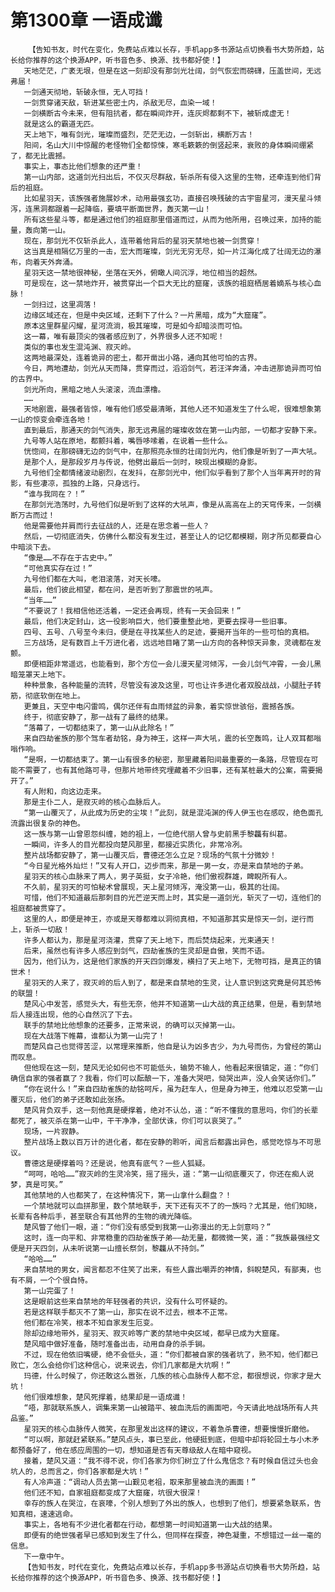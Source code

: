 # 第1300章 一语成谶
        【告知书友，时代在变化，免费站点难以长存，手机app多书源站点切换看书大势所趋，站长给你推荐的这个换源APP，听书音色多、换源、找书都好使！】
       天地茫茫，广袤无垠，但是在这一刻却没有那剑光壮阔，剑气恢宏而磅礴，压盖世间，无远弗届！
       一剑通天彻地，斩破永恒，无人可挡！
       一剑贯穿诸天敌，斩进某些密土内，杀敌无尽，血染一域！
       一剑横断古今未来，但有阻抗者，都在瞬间炸开，连灰烬都剩不下，被斩成虚无！
       就是这么的霸道无匹。
       天上地下，唯有剑光，璀璨而盛烈，茫茫无边，一剑斩出，横断万古！
       阳间，名山大川中惊醒的老怪物们全都惊悚，寒毛簌簌的倒竖起来，衰败的身体瞬间绷紧了，都无比震撼。
       事实上，事态比他们想象的还严重！
       第一山内部，这道剑光扫出后，不仅灭尽群敌，斩杀所有侵入这里的生物，还牵连到他们背后的祖庭。
       比如星羽天，该族强者施展妙术，动用最强玄功，直接召唤残破的古宇宙星河，漫天星斗倾泻，连黑洞都跟着一起降临，要填平断面世界，轰灭第一山！
       所有这些星斗等，都是通过他们的祖庭那里借道而过，从而为他所用，召唤过来，加持的能量，轰向第一山。
       现在，那剑光不仅斩杀此人，连带着他背后的星羽天禁地也被一剑贯穿！
       这当真是相隔亿万里的一击，宏大而璀璨，剑光无穷无尽，如一片江海化成了壮阔无边的瀑布，向着天外奔涌。
       星羽天这一禁地很神秘，坐落在天外，俯瞰人间沉浮，地位相当的超然。
       可是现在，这一禁地炸开，被贯穿出一个巨大无比的窟窿，该族的祖庭栖居着嫡系与核心血脉！
       一剑扫过，这里凋落！
       边缘区域还在，但是中央区域，还剩下了什么？一片黑暗，成为“大窟窿”。
       原本这里群星闪耀，星河流淌，极其璀璨，可是如今却暗淡而可怕。
       这一幕，唯有最顶尖的强者感应到了，外界很多人还不知呢！
       类似的事也发生混沌渊、寂灭岭。
       这两地最深处，连着诡异的密土，都开凿出小路，通向其他可怕的古界。
       今日，两地遭劫，剑光从天而降，贯穿而过，滔滔剑气，若汪洋奔涌，冲击进那诡异而可怕的古界中。
       剑光所向，黑暗之地人头滚滚，流血漂橹。
       ……
       天地剧震，最强者皆惊，唯有他们感受最清晰，其他人还不知道发生了什么呢，很难想象第一山的惊变会牵连各地！
       直到最后，那通天的剑气消失，那无远弗届的璀璨收敛在第一山内部，一切都才安静下来。
       九号等人站在原地，都颤抖着，嘴唇哆嗦着，在说着一些什么。
       恍惚间，在那磅礴无边的剑气中，在那照亮永恒的壮阔剑光内，他们像是听到了一声大吼。
       是那个人，是那段岁月与传说，他劈出最后一剑时，映现出模糊的身影。
       九号他们全都情绪波动剧烈，在发抖，在那剑光中，他们似乎看到了那个人当年离开时的背影，有些凄凉，孤独的上路，只身远行。
       “谁与我同在？！”
       在那剑光浩荡时，九号他们似是听到了这样的大吼声，像是从高高在上的天穹传来，一剑横断万古而过！
       他是需要他并肩而行去征战的人，还是在思念着一些人？
       然后，一切彻底消失，仿佛什么都没有发生过，甚至让人的记忆都模糊，刚才所见都要自心中暗淡下去。
       “像是……不存在于古史中。”
       “可他真实存在过！”
       九号他们都在大叫，老泪滚落，对天长嚎。
       最后，他们彼此相望，都在问，是否听到了那震世的吼声。
       “当年……”
       “不要说了！我相信他还活着，一定还会再现，终有一天会回来！”
       最后，他们决定封山，这一役影响巨大，他们要重整此地，更要去探寻一些旧事。
       四号、五号、八号至今未归，便是在寻找某些人的足迹，要揭开当年的一些可怕的真相。
       三方战场，足有数百上千万进化者，远远地目睹了第一山方向的各种惊天异象，灵魂都在发颤。
       即便相距非常遥远，也能看到，那个方位一会儿漫天星河倾泻，一会儿剑气冲霄，一会儿黑暗笼罩天上地下。
       种种景象，各种能量的流转，尽管没有波及这里，可也让许多进化者双股战战，小腿肚子转筋，彻底软倒在地上。
       更兼且，天空中电闪雷鸣，偶尔还伴有血雨倾盆的异象，着实惊世骇俗，震撼各族。
       终于，彻底安静了，那一战有了最终的结果。
       “落幕了，一切都结束了，第一山从此除名！”
       来自四劫雀族的那个驾车者劫铭，身为神王，这样一声大吼，震的长空轰鸣，让人双耳都嗡嗡作响。
       “是啊，一切都结束了。第一山有很多的秘密，那里藏着阳间最重要的一条路，尽管现在可能不需要了，也有其他路可寻，但那片地带终究埋藏着不少旧事，还有某桩最大的公案，需要揭开了。”
       有人附和，向这边走来。
       那是主仆二人，是寂灭岭的核心血脉后人。
       “第一山覆灭了，从此成为历史的尘埃！”此刻，就是混沌渊的传人伊玉也在感叹，绝色面孔流露出很复杂的神色。
       这一族与第一山曾恩怨纠缠，她的祖上，一位绝代丽人曾与史前黑手黎龘有纠葛。
       一瞬间，许多人的目光都投向楚风那里，都接近实质化，非常冷冽。
       整片战场都安静了，第一山覆灭后，曹德还怎么立足？现场的气氛十分微妙！
       “今日星光格外灿烂！”又有人开口，迈步而来，那是一男一女，亦是来自禁地的子弟。
       星羽天的核心血脉来了两人，男子英挺，女子冷艳，他们傲视群雄，睥睨所有人。
       不久前，星羽天的可怕秘术曾展现，天上星河倾泻，淹没第一山，极其的壮阔。
       可惜，他们不知道最后那刺目的光芒逆天而上时，其实是一道剑光，斩灭了一切，连他们的祖庭都被贯穿了。
       这里的人，即便是神王，亦或是天尊都难以洞彻真相，不知道那其实是惊天一剑，逆行而上，斩杀一切敌！
       许多人都认为，那是星河浇灌，贯穿了天上地下，而后焚烧起来，光束通天！
       后来，虽然也有许多人感应到剑气，四劫雀族的生灵却是自傲，笑而不语。
       因为，他们认为，这是他们家族的开天四剑爆发，横扫了天上地下，无物可挡，是真正的镇世术！
       星羽天的人来了，寂灭岭的后人到了，都是来自禁地的生灵，让人意识到这究竟是何其恐怖的联盟！
       楚风心中发苦，感觉头大，有些无奈，他并不知道第一山大战的真正结果，但是，看到禁地后人接连出现，他的心自然沉了下去。
       联手的禁地比他想象的还要多，正常来说，的确可以灭掉第一山。
       现在大战落下帷幕，谁都认为第一山完了！
       而楚风自己也觉得苦涩，以常理来推断，他自是认为凶多吉少，为九号而伤，为曾经的第山而叹息。
       但他现在这一刻，楚风无论如何也不可能低头，输势不输人，他看起来很镇定，道：“你们确信自家的强者赢了？我看，你们可以酝酿一下，准备大哭吧，恸哭出声，没人会笑话你们。”
       “你在说什么！”来自四劫雀族的劫铭呵斥，虽为赶车人，但是身为神王，他难以忍受第一山覆灭后，他们的弟子还敢如此张扬。
       楚风背负双手，这一刻他真是硬撑着，绝对不认怂，道：“听不懂我的意思吗，你们的长辈都死了，被灭杀在第一山中，干干净净，全部伏诛，你们可以哀哭了。”
       现场，一片寂静。
       整片战场上数以百万计的进化者，都在安静的聆听，闻言后都露出异色，感觉吃惊与不可思议。
       曹德这是硬撑着吗？还是说，他真有底气？一些人狐疑。
       “呵呵，哈哈……”寂灭岭的生灵冷笑，摇了摇头，道：“第一山彻底覆灭了，你还在痴人说梦，真是可笑。”
       其他禁地的人也都笑了，在这种情况下，第一山拿什么翻盘？！
       一个禁地就可以血拼那里，数个禁地联手，天下还有灭不了的一族吗？尤其是，他们知晓，长辈有各种后手，甚至联合有其他界的生物的魂光降临。
       楚风瞥了他们一眼，道：“你们没有感受到我第一山弥漫出的无上剑意吗？”
       这时，连一向平和、非常稳重的四劫雀族子弟——劫无量，都微微一笑，道：“我族最强经文便是开天四剑，从未听说第一山擅长祭剑，黎龘从不持剑。”
       “哈哈……”
       来自禁地的男女，闻言都忍不住笑了出来，有些人露出嘲弄的神情，斜睨楚风，有鄙夷，也有不屑，一个个很自恃。
       第一山完蛋了！
       这是眼前这些来自禁地的年轻强者的共识，没有什么可怀疑的。
       若是这样联手都灭不了第一山，那实在说不过去，根本不正常。
       他们都在冷笑，根本不知自家发生厄变。
       除却边缘地带外，星羽天、寂灭岭等广袤的禁地中央区域，都早已成为大窟窿。
       楚风暗中做好准备，随时准备出击，动用自身的杀手锏。
       不过，现在他依旧嘴硬，绝不会低头，道：“你们都被自家的强者坑了，熟不知，他们都已败亡，怎么会给你们这种信心，说来说去，你们几家都是大坑啊！”
       玛德，什么时候了，你还敢这么嚣张，几族的核心血脉传人都不忿，都很想说，你家才是大坑！
       他们很难想象，楚风死撑着，结果却是一语成谶！
       “唔，那就联系族人，调集来第一山被踏平、被血洗后的画面吧，今天请此地战场所有人共品鉴。”
       星羽天的核心血脉传人微笑，在那里发出这样的建议，不着急杀曹德，想要慢慢折磨他。
       “可以啊，那就赶紧联系。”楚风点头，事已至此，他硬挺到底，但暗中却将轮回土与小木矛都预备好了，他在感应周围的一切，想知道是否有天尊级敌人在暗中窥视。
       接着，楚风又道：“我不得不说，你们各家为你们树立了什么鬼信念？有时候自信过头也会坑人的，总而言之，你们各家都是大坑！”
       有人冷声道：“调动人员去第一山觐见老祖，取来那里被血洗的画面！”
       他们还不知，自家祖庭都变成了大窟窿，坑很大很深！
       幸存的族人在哭泣，在哀嚎，个别人想到了外出的族人，也想到了他们，想要紧急联系，告知真相，速速逃命。
       事实上，各地有不少进化者都在行动，都想第一时间知道第一山大战的结果。
       即便有的绝世强者早已感知到发生了什么，但同样在探查，神色凝重，不想错过一丝一毫的信息。
       下一章中午。
       【告知书友，时代在变化，免费站点难以长存，手机app多书源站点切换看书大势所趋，站长给你推荐的这个换源APP，听书音色多、换源、找书都好使！】